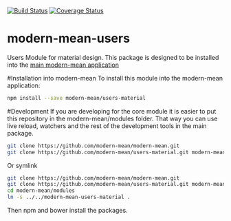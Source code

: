 [![Build Status](https://travis-ci.org/modern-mean/modern-mean-users-material.svg?branch=master)](https://travis-ci.org/modern-mean/modern-mean-users-material)
[![Coverage Status](https://coveralls.io/repos/github/modern-mean/modern-mean-users-material/badge.svg?branch=master)](https://coveralls.io/github/modern-mean/modern-mean-users-material?branch=master)

# modern-mean-users
Users Module for material design.  This package is designed to be installed into the <a href="https://github.com/modern-mean/modern-mean">main modern-mean application</a>

#Installation into modern-mean
To install this module into the modern-mean application:
```sh
npm install --save modern-mean/users-material
```

#Development
If you are developing for the core module it is easier to put this repository in the modern-mean/modules folder.  That way you can use live reload, watchers and the rest of the development tools in the main package.
```sh
git clone https://github.com/modern-mean/modern-mean.git
git clone https://github.com/modern-mean/users-material.git modern-mean/modules/modern-mean-users-material
```
Or symlink
```sh
git clone https://github.com/modern-mean/modern-mean.git
git clone https://github.com/modern-mean/users-material.git modern-mean-users-material
cd modern-mean/modules
ln -s ../../modern-mean-users-material .
```
Then npm and bower install the packages.

